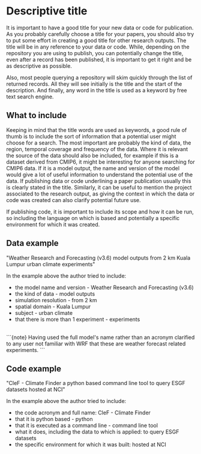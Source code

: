 # Descriptive title

It is important to have a good title for your new data or code for publication. As you probably carefully choose a title for your papers, you should also try to put some effort in creating a good title for other research outputs. The title will be in any reference to your data or code.  While, depending on the repository you are using to publish, you can potentially change the title, even after a record has been published, it is important to get it right and be as descriptive as possible.

Also, most people querying a repository will skim quickly through the list of returned records. All they will see initially is the title and the start of the description. And finally, any word in the title is used as a keyword by free text search engine.

## What to include
Keeping in mind that the title words are used as keywords, a good rule of thumb is to include the sort of information that a potential user might choose for a search. The most important are probably the kind of data, the region, temporal coverage and frequency of the data. 
Where it is relevant the source of the data should also be included, for example if this is a dataset derived from CMIP6, it might be interesting for anyone searching for CMIP6 data. If it is a model output, the name and version of the model would give a lot of useful information to understand the potential use of the data.
If publishing data or code underlining a paper publication usually this is clearly stated in the title. Similarly, it can be useful to mention the project associated to the research output, as giving the context in which the data or code was created can also clarify potential future use.

If publishing code, it is important to include its scope and how it can be run, so including the language on which is based and potentially a specific environment for which it was created.

## Data example
"Weather Research and Forecasting (v3.6) model outputs from 2 km Kuala Lumpur urban climate experiments"

In the example above the author tried to include:

* the model name and version - Weather Research and Forecasting (v3.6)
* the kind of data - model outputs
* simulation resolution - from 2 km
* spatial domain - Kuala Lumpur
* subject - urban climate
* that there is more than 1 experiment - experiments

<br>
```{note}
Having used the full model's name rather than an acronym clarified to any user not familiar with WRF that these are weather forecast related experiments.
```

## Code example
"CleF - Climate Finder a python based command line tool to query ESGF datasets hosted at NCI"

In the example above the author tried to include:

* the code acronym and full name: CleF - Climate Finder
* that it is python based - python
* that it is executed as a command line - command line tool
* what it does, including the data to which is applied: to query ESGF datasets
* the specific environment for which it was built: hosted at NCI
